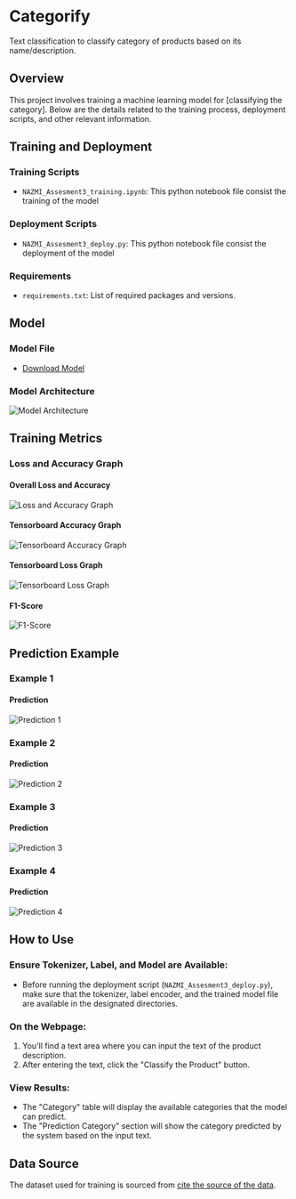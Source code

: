 # Categorify 
Text classification to classify category of products based on its name/description.

## Overview

This project involves training a machine learning model for [classifying the category]. Below are the details related to the training process, deployment scripts, and other relevant information.

## Training and Deployment

### Training Scripts
- `NAZMI_Assesment3_training.ipynb`: This python notebook file consist the training of the model

### Deployment Scripts
- `NAZMI_Assesment3_deploy.py`: This python notebook file consist the deployment of the model

### Requirements
- `requirements.txt`: List of required packages and versions.

## Model

### Model File
- [Download Model](https://github.com/nazmi08/Text-Classification-using-Deep-Learning-Algorithm/tree/main/models)
### Model Architecture
![Model Architecture](https://github.com/nazmi08/Text-Classification-using-Deep-Learning-Algorithm/blob/main/models/model_architecture.png?raw_true)

## Training Metrics

### Loss and Accuracy Graph
#### Overall Loss and Accuracy
![Loss and Accuracy Graph](https://github.com/nazmi08/Text-Classification-using-Deep-Learning-Algorithm/blob/main/result_images/loss_accuracy.png?raw_true)
#### Tensorboard Accuracy Graph
![Tensorboard Accuracy Graph](https://github.com/nazmi08/Text-Classification-using-Deep-Learning-Algorithm/blob/main/result_images/tensorboard_epoch_accuracy.png?raw_true)
#### Tensorboard Loss Graph
![Tensorboard Loss Graph](https://github.com/nazmi08/Text-Classification-using-Deep-Learning-Algorithm/blob/main/result_images/tensorboard_epoch_loss.png?raw_true)
#### F1-Score
![F1-Score](https://github.com/nazmi08/Text-Classification-using-Deep-Learning-Algorithm/blob/main/result_images/f1_score.png?raw_true)

## Prediction Example

### Example 1
#### Prediction
  ![Prediction 1](https://github.com/nazmi08/Text-Classification-using-Deep-Learning-Algorithm/blob/main/result_images/example_1.png?raw_true)

### Example 2
#### Prediction
  ![Prediction 2](https://github.com/nazmi08/Text-Classification-using-Deep-Learning-Algorithm/blob/main/result_images/example_2.png?raw_true)

### Example 3
#### Prediction
  ![Prediction 3](https://github.com/nazmi08/Text-Classification-using-Deep-Learning-Algorithm/blob/main/result_images/example_3.png?raw_true)

### Example 4
#### Prediction
  ![Prediction 4](https://github.com/nazmi08/Text-Classification-using-Deep-Learning-Algorithm/blob/main/result_images/example_4.png?raw_true)

## How to Use

### Ensure Tokenizer, Label, and Model are Available:
- Before running the deployment script (`NAZMI_Assesment3_deploy.py`), make sure that the tokenizer, label encoder, and the trained model file are available in the designated directories.

### On the Webpage:
1. You'll find a text area where you can input the text of the product description.
2. After entering the text, click the "Classify the Product" button.

### View Results:
- The "Category" table will display the available categories that the model can predict.
- The "Prediction Category" section will show the category predicted by the system based on the input text.

## Data Source

The dataset used for training is sourced from [cite the source of the data](https://www.kaggle.com/datasets/saurabhshahane/ecommerce-text-classification).

